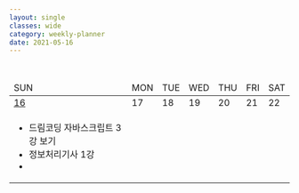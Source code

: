 ```yaml
---
layout: single
classes: wide
category: weekly-planner
date: 2021-05-16
---
```




<link rel="stylesheet" type="text/css" href="/assets/css/weeklyplan_table.css">

<br>
<div>
  <table>
      <thead>
        <tr>
            <td>SUN</td>
            <td>MON</td>
            <td>TUE</td>
            <td>WED</td>
            <td>THU</td>
            <td>FRI</td>
            <td>SAT</td>      
        </tr>
      </thead>
      <tbody>
          <tr class= "day">
              <td><a href="/notes/210516">16</a></td>   
              <td>17</td>
              <td>18</td>
              <td>19</td>
              <td>20</td>
              <td>21</td>
              <td>22</td>
          </tr>
          <tr class= "todo-list">
              <td>
                <ul>
                  <li>드림코딩 자바스크립트 3강 보기</li>
                  <li>정보처리기사 1강</li>
                  <li></li>
                </ul>
              </td>
              <td></td>
              <td></td>
              <td></td>
              <td></td>
              <td></td>
              <td></td>      
          </tr>
      </tbody>
  </table>
</div>